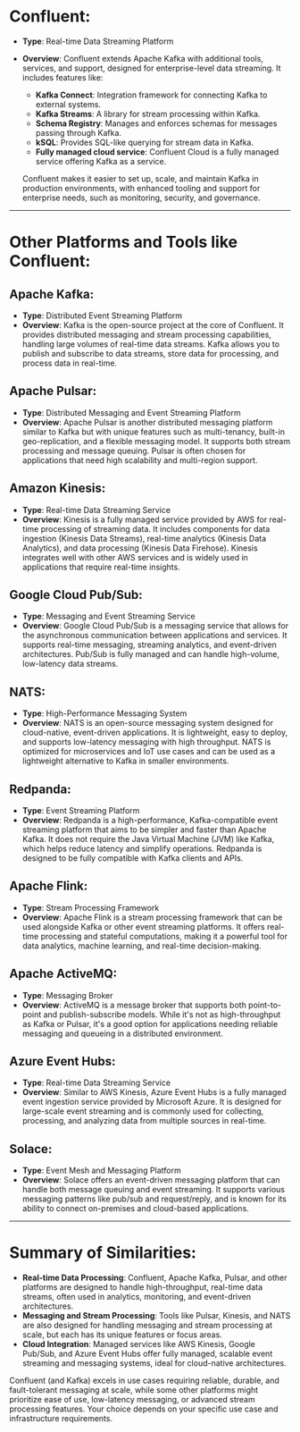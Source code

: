# Confluent:
- **Type**: Real-time Data Streaming Platform
- **Overview**: 
  Confluent extends Apache Kafka with additional tools, services, and support, designed for enterprise-level data streaming. It includes features like:
  - **Kafka Connect**: Integration framework for connecting Kafka to external systems.
  - **Kafka Streams**: A library for stream processing within Kafka.
  - **Schema Registry**: Manages and enforces schemas for messages passing through Kafka.
  - **kSQL**: Provides SQL-like querying for stream data in Kafka.
  - **Fully managed cloud service**: Confluent Cloud is a fully managed service offering Kafka as a service.

  Confluent makes it easier to set up, scale, and maintain Kafka in production environments, with enhanced tooling and support for enterprise needs, such as monitoring, security, and governance.

---

# Other Platforms and Tools like Confluent:

## Apache Kafka:
- **Type**: Distributed Event Streaming Platform
- **Overview**: 
  Kafka is the open-source project at the core of Confluent. It provides distributed messaging and stream processing capabilities, handling large volumes of real-time data streams. Kafka allows you to publish and subscribe to data streams, store data for processing, and process data in real-time.

## Apache Pulsar:
- **Type**: Distributed Messaging and Event Streaming Platform
- **Overview**: 
  Apache Pulsar is another distributed messaging platform similar to Kafka but with unique features such as multi-tenancy, built-in geo-replication, and a flexible messaging model. It supports both stream processing and message queuing. Pulsar is often chosen for applications that need high scalability and multi-region support.

## Amazon Kinesis:
- **Type**: Real-time Data Streaming Service
- **Overview**: 
  Kinesis is a fully managed service provided by AWS for real-time processing of streaming data. It includes components for data ingestion (Kinesis Data Streams), real-time analytics (Kinesis Data Analytics), and data processing (Kinesis Data Firehose). Kinesis integrates well with other AWS services and is widely used in applications that require real-time insights.

## Google Cloud Pub/Sub:
- **Type**: Messaging and Event Streaming Service
- **Overview**: 
  Google Cloud Pub/Sub is a messaging service that allows for the asynchronous communication between applications and services. It supports real-time messaging, streaming analytics, and event-driven architectures. Pub/Sub is fully managed and can handle high-volume, low-latency data streams.

## NATS:
- **Type**: High-Performance Messaging System
- **Overview**: 
  NATS is an open-source messaging system designed for cloud-native, event-driven applications. It is lightweight, easy to deploy, and supports low-latency messaging with high throughput. NATS is optimized for microservices and IoT use cases and can be used as a lightweight alternative to Kafka in smaller environments.

## Redpanda:
- **Type**: Event Streaming Platform
- **Overview**: 
  Redpanda is a high-performance, Kafka-compatible event streaming platform that aims to be simpler and faster than Apache Kafka. It does not require the Java Virtual Machine (JVM) like Kafka, which helps reduce latency and simplify operations. Redpanda is designed to be fully compatible with Kafka clients and APIs.

## Apache Flink:
- **Type**: Stream Processing Framework
- **Overview**: 
  Apache Flink is a stream processing framework that can be used alongside Kafka or other event streaming platforms. It offers real-time processing and stateful computations, making it a powerful tool for data analytics, machine learning, and real-time decision-making.

## Apache ActiveMQ:
- **Type**: Messaging Broker
- **Overview**: 
  ActiveMQ is a message broker that supports both point-to-point and publish-subscribe models. While it's not as high-throughput as Kafka or Pulsar, it's a good option for applications needing reliable messaging and queueing in a distributed environment.

## Azure Event Hubs:
- **Type**: Real-time Data Streaming Service
- **Overview**: 
  Similar to AWS Kinesis, Azure Event Hubs is a fully managed event ingestion service provided by Microsoft Azure. It is designed for large-scale event streaming and is commonly used for collecting, processing, and analyzing data from multiple sources in real-time.

## Solace:
- **Type**: Event Mesh and Messaging Platform
- **Overview**: 
  Solace offers an event-driven messaging platform that can handle both message queuing and event streaming. It supports various messaging patterns like pub/sub and request/reply, and is known for its ability to connect on-premises and cloud-based applications.

---

# Summary of Similarities:
- **Real-time Data Processing**: Confluent, Apache Kafka, Pulsar, and other platforms are designed to handle high-throughput, real-time data streams, often used in analytics, monitoring, and event-driven architectures.
- **Messaging and Stream Processing**: Tools like Pulsar, Kinesis, and NATS are also designed for handling messaging and stream processing at scale, but each has its unique features or focus areas.
- **Cloud Integration**: Managed services like AWS Kinesis, Google Pub/Sub, and Azure Event Hubs offer fully managed, scalable event streaming and messaging systems, ideal for cloud-native architectures.

Confluent (and Kafka) excels in use cases requiring reliable, durable, and fault-tolerant messaging at scale, while some other platforms might prioritize ease of use, low-latency messaging, or advanced stream processing features. Your choice depends on your specific use case and infrastructure requirements.
